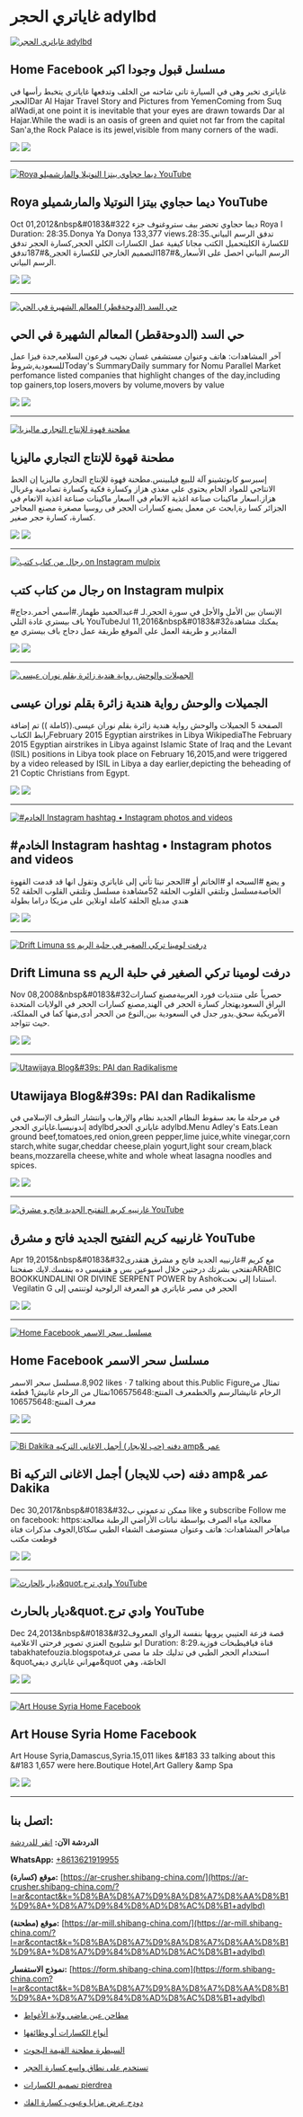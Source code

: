 # غاياتري الحجر adylbd

<a href="https://swt.shibang-china.com/?n=lxq&l=ar&img&k=%D8%BA%D8%A7%D9%8A%D8%A7%D8%AA%D8%B1%D9%8A+%D8%A7%D9%84%D8%AD%D8%AC%D8%B1+adylbd" target="_blank">![غاياتري الحجر adylbd](http://static.shibang-china.com/all-800x300/207.jpg)</a>

## ‫مسلسل قبول وجودا اكبر Home Facebook‬
غاياترى تخبر وهى في السيارة تاتى شاحنه من الخلف وتدفعها غاياتري يتخبط رأسها في الحجرDar Al Hajar Travel Story and Pictures from YemenComing from Suq alWadi,at one point it is inevitable that your eyes are drawn towards Dar al Hajar.While the wadi is an oasis of green and quiet not far from the capital San'a,the Rock Palace is its jewel,visible from many corners of the wadi.


<a href="https://whatsapp.shibangsoft.com/WhatsApp.php" target="_blank" title="WhatsApp">![](http://static.shibang-china.com/icon/whatsapp.png)</a> <a href="https://swt.shibang-china.com/?n=lxq&l=ar&icon&k=%D8%BA%D8%A7%D9%8A%D8%A7%D8%AA%D8%B1%D9%8A+%D8%A7%D9%84%D8%AD%D8%AC%D8%B1+adylbd" target="_blank">![](http://static.shibang-china.com/icon/chat-ar.png)</a>

---

<a href="https://swt.shibang-china.com/?n=lxq&l=ar&img&k=%D8%BA%D8%A7%D9%8A%D8%A7%D8%AA%D8%B1%D9%8A+%D8%A7%D9%84%D8%AD%D8%AC%D8%B1+adylbd" target="_blank">![‫ديما حجاوي بيتزا النوتيلا والمارشميلو Roya‬‎ YouTube](http://static.shibang-china.com/all-800x300/468.jpg)</a>

## ‫ديما حجاوي بيتزا النوتيلا والمارشميلو Roya‬‎ YouTube
Oct 01,2012&nbsp&#0183&#32ديما حجاوي تحضر بيف ستروغنوف جزء 2 Roya l Duration: 28:35.Donya Ya Donya 133,377 views.28:35.تدفق الرسم البياني للكسارة الكليتحميل الكتب مجانا كيفية عمل الكسارات الكلي الحجر,كسارة الحجر تدفق الرسم البياني احصل على الأسعار,&#187التصميم الخارجي للكسارة الحجر,&#187تدفق الرسم البياني.


<a href="https://whatsapp.shibangsoft.com/WhatsApp.php" target="_blank" title="WhatsApp">![](http://static.shibang-china.com/icon/whatsapp.png)</a> <a href="https://swt.shibang-china.com/?n=lxq&l=ar&icon&k=%D8%BA%D8%A7%D9%8A%D8%A7%D8%AA%D8%B1%D9%8A+%D8%A7%D9%84%D8%AD%D8%AC%D8%B1+adylbd" target="_blank">![](http://static.shibang-china.com/icon/chat-ar.png)</a>

---

<a href="https://swt.shibang-china.com/?n=lxq&l=ar&img&k=%D8%BA%D8%A7%D9%8A%D8%A7%D8%AA%D8%B1%D9%8A+%D8%A7%D9%84%D8%AD%D8%AC%D8%B1+adylbd" target="_blank">![حي السد (الدوحةقطر) المعالم الشهيرة في الحي](http://static.shibang-china.com/all-800x300/1471.jpg)</a>

## حي السد (الدوحةقطر) المعالم الشهيرة في الحي
آخر المشاهدات: هاتف وعنوان مستشفى غسان نجيب فرعون السلامه,جدة فيزا عمل للسعودية,شروطToday's SummaryDaily summary for Nomu Parallel Market perfomance listed companies that highlight changes of the day,including top gainers,top losers,movers by volume,movers by value


<a href="https://whatsapp.shibangsoft.com/WhatsApp.php" target="_blank" title="WhatsApp">![](http://static.shibang-china.com/icon/whatsapp.png)</a> <a href="https://swt.shibang-china.com/?n=lxq&l=ar&icon&k=%D8%BA%D8%A7%D9%8A%D8%A7%D8%AA%D8%B1%D9%8A+%D8%A7%D9%84%D8%AD%D8%AC%D8%B1+adylbd" target="_blank">![](http://static.shibang-china.com/icon/chat-ar.png)</a>

---

<a href="https://swt.shibang-china.com/?n=lxq&l=ar&img&k=%D8%BA%D8%A7%D9%8A%D8%A7%D8%AA%D8%B1%D9%8A+%D8%A7%D9%84%D8%AD%D8%AC%D8%B1+adylbd" target="_blank">![مطحنة قهوة للإنتاج التجاري ماليزيا](http://static.shibang-china.com/all-800x300/1332.jpg)</a>

## مطحنة قهوة للإنتاج التجاري ماليزيا
إسبرسو كابوتشينو آلة للبيع فيلبينس.مطحنة قهوة للإنتاج التجاري ماليزيا إن الخط الانتاجي للمواد الخام يحتوي علي مغذي هزاز وكسارة فكية وكسارة تصادمية وغربال هزاز.اسعار ماكينات صناعة اغذية الانعام في ااسعار ماكينات صناعة اغذية الانعام في الجزائر كسا رة,ابحث عن معمل يصنع كسارات الحجر فى روسيا مصغرة مصنع المحاجر كسارة، كسارة حجر صغير.


<a href="https://whatsapp.shibangsoft.com/WhatsApp.php" target="_blank" title="WhatsApp">![](http://static.shibang-china.com/icon/whatsapp.png)</a> <a href="https://swt.shibang-china.com/?n=lxq&l=ar&icon&k=%D8%BA%D8%A7%D9%8A%D8%A7%D8%AA%D8%B1%D9%8A+%D8%A7%D9%84%D8%AD%D8%AC%D8%B1+adylbd" target="_blank">![](http://static.shibang-china.com/icon/chat-ar.png)</a>

---

<a href="https://swt.shibang-china.com/?n=lxq&l=ar&img&k=%D8%BA%D8%A7%D9%8A%D8%A7%D8%AA%D8%B1%D9%8A+%D8%A7%D9%84%D8%AD%D8%AC%D8%B1+adylbd" target="_blank">![رجال من كتاب كتب on Instagram mulpix](http://static.shibang-china.com/all-800x300/369.jpg)</a>

## رجال من كتاب كتب on Instagram mulpix
#الإنسان بين الأمل والأجل في سورة الحجر.لـ #عبدالحميد طهماز.#أسمي أحمر.‫دجاج باف بيستري غادة التلي‬‎ YouTubeJul 11,2016&nbsp&#0183&#32يمكنك مشاهدة المقادير و طريقة العمل على الموقع طريقة عمل دجاج باف بيستري مع


<a href="https://whatsapp.shibangsoft.com/WhatsApp.php" target="_blank" title="WhatsApp">![](http://static.shibang-china.com/icon/whatsapp.png)</a> <a href="https://swt.shibang-china.com/?n=lxq&l=ar&icon&k=%D8%BA%D8%A7%D9%8A%D8%A7%D8%AA%D8%B1%D9%8A+%D8%A7%D9%84%D8%AD%D8%AC%D8%B1+adylbd" target="_blank">![](http://static.shibang-china.com/icon/chat-ar.png)</a>

---

<a href="https://swt.shibang-china.com/?n=lxq&l=ar&img&k=%D8%BA%D8%A7%D9%8A%D8%A7%D8%AA%D8%B1%D9%8A+%D8%A7%D9%84%D8%AD%D8%AC%D8%B1+adylbd" target="_blank">![الجميلات والوحش رواية هندية زائرة بقلم نوران عيسى](http://static.shibang-china.com/all-800x300/57.jpg)</a>

## الجميلات والوحش رواية هندية زائرة بقلم نوران عيسى
الصفحة 5 الجميلات والوحش رواية هندية زائرة بقلم نوران عيسى.((كاملة )) تم إضافة رابط الكتابFebruary 2015 Egyptian airstrikes in Libya WikipediaThe February 2015 Egyptian airstrikes in Libya against Islamic State of Iraq and the Levant (ISIL) positions in Libya took place on February 16,2015,and were triggered by a video released by ISIL in Libya a day earlier,depicting the beheading of 21 Coptic Christians from Egypt.


<a href="https://whatsapp.shibangsoft.com/WhatsApp.php" target="_blank" title="WhatsApp">![](http://static.shibang-china.com/icon/whatsapp.png)</a> <a href="https://swt.shibang-china.com/?n=lxq&l=ar&icon&k=%D8%BA%D8%A7%D9%8A%D8%A7%D8%AA%D8%B1%D9%8A+%D8%A7%D9%84%D8%AD%D8%AC%D8%B1+adylbd" target="_blank">![](http://static.shibang-china.com/icon/chat-ar.png)</a>

---

<a href="https://swt.shibang-china.com/?n=lxq&l=ar&img&k=%D8%BA%D8%A7%D9%8A%D8%A7%D8%AA%D8%B1%D9%8A+%D8%A7%D9%84%D8%AD%D8%AC%D8%B1+adylbd" target="_blank">![#الخادم Instagram hashtag • Instagram photos and videos](http://static.shibang-china.com/all-800x300/467.jpg)</a>

## #الخادم Instagram hashtag • Instagram photos and videos
و يضع #السبحه او #الخاتم أو #الحجر نيتا تأتي إلى غاياتري وتقول انها قد قدمت القهوة الخاصةمسلسل وتلتقي القلوب الحلقة 52مشاهدة مسلسل وتلتقي القلوب الحلقة 52 هندي مدبلج الحلقة كاملة اونلاين على مزيكا دراما بطولة


<a href="https://whatsapp.shibangsoft.com/WhatsApp.php" target="_blank" title="WhatsApp">![](http://static.shibang-china.com/icon/whatsapp.png)</a> <a href="https://swt.shibang-china.com/?n=lxq&l=ar&icon&k=%D8%BA%D8%A7%D9%8A%D8%A7%D8%AA%D8%B1%D9%8A+%D8%A7%D9%84%D8%AD%D8%AC%D8%B1+adylbd" target="_blank">![](http://static.shibang-china.com/icon/chat-ar.png)</a>

---

<a href="https://swt.shibang-china.com/?n=lxq&l=ar&img&k=%D8%BA%D8%A7%D9%8A%D8%A7%D8%AA%D8%B1%D9%8A+%D8%A7%D9%84%D8%AD%D8%AC%D8%B1+adylbd" target="_blank">![‫درفت لومينا تركي الصغير في حلبة الريم Drift Limuna ss](http://static.shibang-china.com/all-800x300/1160.jpg)</a>

## ‫درفت لومينا تركي الصغير في حلبة الريم Drift Limuna ss
Nov 08,2008&nbsp&#0183&#32حصرياً على منتديات فورد العربيةمصنع كسارات البراق السعوديهتجار كسارة الحجر في الهند,مصنع كسارات الحجر في الولايات المتحدة الأمريكية سحق.يدور جدل في السعودية بين,النوع من الحجر أدى,منها كما في المملكة، حيث تتواجد.


<a href="https://whatsapp.shibangsoft.com/WhatsApp.php" target="_blank" title="WhatsApp">![](http://static.shibang-china.com/icon/whatsapp.png)</a> <a href="https://swt.shibang-china.com/?n=lxq&l=ar&icon&k=%D8%BA%D8%A7%D9%8A%D8%A7%D8%AA%D8%B1%D9%8A+%D8%A7%D9%84%D8%AD%D8%AC%D8%B1+adylbd" target="_blank">![](http://static.shibang-china.com/icon/chat-ar.png)</a>

---

<a href="https://swt.shibang-china.com/?n=lxq&l=ar&img&k=%D8%BA%D8%A7%D9%8A%D8%A7%D8%AA%D8%B1%D9%8A+%D8%A7%D9%84%D8%AD%D8%AC%D8%B1+adylbd" target="_blank">![Utawijaya Blog&#39s: PAI dan Radikalisme](http://static.shibang-china.com/all-800x300/814.jpg)</a>

## Utawijaya Blog&#39s: PAI dan Radikalisme
في مرحلة ما بعد سقوط النظام الجديد نظام والإرهاب وانتشار التطرف الإسلامي في إندونيسيا.غاياتري الحجر adylbdغاياتري الحجر adylbd.Menu Adley's Eats.Lean ground beef,tomatoes,red onion,green pepper,lime juice,white vinegar,corn starch,white sugar,cheddar cheese,plain yogurt,light sour cream,black beans,mozzarella cheese,white and whole wheat lasagna noodles and spices.


<a href="https://whatsapp.shibangsoft.com/WhatsApp.php" target="_blank" title="WhatsApp">![](http://static.shibang-china.com/icon/whatsapp.png)</a> <a href="https://swt.shibang-china.com/?n=lxq&l=ar&icon&k=%D8%BA%D8%A7%D9%8A%D8%A7%D8%AA%D8%B1%D9%8A+%D8%A7%D9%84%D8%AD%D8%AC%D8%B1+adylbd" target="_blank">![](http://static.shibang-china.com/icon/chat-ar.png)</a>

---

<a href="https://swt.shibang-china.com/?n=lxq&l=ar&img&k=%D8%BA%D8%A7%D9%8A%D8%A7%D8%AA%D8%B1%D9%8A+%D8%A7%D9%84%D8%AD%D8%AC%D8%B1+adylbd" target="_blank">![‫غارنييه كريم التفتيح الجديد فاتح و مشرق‬‎ YouTube](http://static.shibang-china.com/all-800x300/1085.jpg)</a>

## ‫غارنييه كريم التفتيح الجديد فاتح و مشرق‬‎ YouTube
Apr 19,2015&nbsp&#0183&#32مع كريم #غارنييه الجديد فاتح و مشرق هتقدرى تفتحى بشرتك درجتين خلال اسبوعين بس و هتقيسى ده بنفسك.لايك صفحتناARABIC BOOKKUNDALINI OR DIVINE SERPENT POWER by Ashok‫‪.‬استنادا إلى نحت الحجر في مصر ‪ Vegilatin G ‫غاياتري هو المعرفة الرلوحية لوتنتمي إلى


<a href="https://whatsapp.shibangsoft.com/WhatsApp.php" target="_blank" title="WhatsApp">![](http://static.shibang-china.com/icon/whatsapp.png)</a> <a href="https://swt.shibang-china.com/?n=lxq&l=ar&icon&k=%D8%BA%D8%A7%D9%8A%D8%A7%D8%AA%D8%B1%D9%8A+%D8%A7%D9%84%D8%AD%D8%AC%D8%B1+adylbd" target="_blank">![](http://static.shibang-china.com/icon/chat-ar.png)</a>

---

<a href="https://swt.shibang-china.com/?n=lxq&l=ar&img&k=%D8%BA%D8%A7%D9%8A%D8%A7%D8%AA%D8%B1%D9%8A+%D8%A7%D9%84%D8%AD%D8%AC%D8%B1+adylbd" target="_blank">![‫مسلسل سحر الاسمر Home Facebook‬](http://static.shibang-china.com/all-800x300/271.jpg)</a>

## ‫مسلسل سحر الاسمر Home Facebook‬
‎مسلسل سحر الاسمر‎.8,902 likes · 7 talking about this.Public Figureتمثال من الرخام غانيشالرسم والخطمعرف المنتج:106575648تمثال من الرخام غانيش1 قطعة معرف المنتج:106575648


<a href="https://whatsapp.shibangsoft.com/WhatsApp.php" target="_blank" title="WhatsApp">![](http://static.shibang-china.com/icon/whatsapp.png)</a> <a href="https://swt.shibang-china.com/?n=lxq&l=ar&icon&k=%D8%BA%D8%A7%D9%8A%D8%A7%D8%AA%D8%B1%D9%8A+%D8%A7%D9%84%D8%AD%D8%AC%D8%B1+adylbd" target="_blank">![](http://static.shibang-china.com/icon/chat-ar.png)</a>

---

<a href="https://swt.shibang-china.com/?n=lxq&l=ar&img&k=%D8%BA%D8%A7%D9%8A%D8%A7%D8%AA%D8%B1%D9%8A+%D8%A7%D9%84%D8%AD%D8%AC%D8%B1+adylbd" target="_blank">![‫عمر &amp دفنه (حب للايجار) أجمل الاغانى التركيه Bi Dakika](http://static.shibang-china.com/all-800x300/102.jpg)</a>

## ‫عمر &amp دفنه (حب للايجار) أجمل الاغانى التركيه Bi Dakika
Dec 30,2017&nbsp&#0183&#32ممكن تدعمونى ب like و subscribe Follow me on facebook: https:معالجة مياه الصرف بواسطة نباتات الأراضي الرطبة معالجة مياهآخر المشاهدات: هاتف وعنوان مستوصف الشفاء الطبي سكاكا,الجوف مذكرات فتاة قوطعت مكتب


<a href="https://whatsapp.shibangsoft.com/WhatsApp.php" target="_blank" title="WhatsApp">![](http://static.shibang-china.com/icon/whatsapp.png)</a> <a href="https://swt.shibang-china.com/?n=lxq&l=ar&icon&k=%D8%BA%D8%A7%D9%8A%D8%A7%D8%AA%D8%B1%D9%8A+%D8%A7%D9%84%D8%AD%D8%AC%D8%B1+adylbd" target="_blank">![](http://static.shibang-china.com/icon/chat-ar.png)</a>

---

<a href="https://swt.shibang-china.com/?n=lxq&l=ar&img&k=%D8%BA%D8%A7%D9%8A%D8%A7%D8%AA%D8%B1%D9%8A+%D8%A7%D9%84%D8%AD%D8%AC%D8%B1+adylbd" target="_blank">![ديار بالحارث&quot.وادي ترج‬‎ YouTube](http://static.shibang-china.com/all-800x300/1007.jpg)</a>

## ديار بالحارث&quot.وادي ترج‬‎ YouTube
Dec 24,2013&nbsp&#0183&#32قصة فزعة العتيبي يرويها بنفسة الرواي المعروف ابو شليويح العنزي تصوير فرحتي الاعلامية Duration: 8:29.قناة فيافيطبخات فوزية tabakhatefouzia.blogspotاستخدام الحجر الطبي في تدليك جلد ما مضى غرفة &quotمهراني غاياتري ديفي&quot الخاصّة، وهي


<a href="https://whatsapp.shibangsoft.com/WhatsApp.php" target="_blank" title="WhatsApp">![](http://static.shibang-china.com/icon/whatsapp.png)</a> <a href="https://swt.shibang-china.com/?n=lxq&l=ar&icon&k=%D8%BA%D8%A7%D9%8A%D8%A7%D8%AA%D8%B1%D9%8A+%D8%A7%D9%84%D8%AD%D8%AC%D8%B1+adylbd" target="_blank">![](http://static.shibang-china.com/icon/chat-ar.png)</a>

---

<a href="https://swt.shibang-china.com/?n=lxq&l=ar&img&k=%D8%BA%D8%A7%D9%8A%D8%A7%D8%AA%D8%B1%D9%8A+%D8%A7%D9%84%D8%AD%D8%AC%D8%B1+adylbd" target="_blank">![Art House Syria Home Facebook](http://static.shibang-china.com/all-800x300/888.jpg)</a>

## Art House Syria Home Facebook
Art House Syria,Damascus,Syria.15,011 likes &#183 33 talking about this &#183 1,657 were here.Boutique Hotel,Art Gallery &amp Spa

<a href="https://whatsapp.shibangsoft.com/WhatsApp.php" target="_blank" title="WhatsApp">![](http://static.shibang-china.com/icon/whatsapp.png)</a> <a href="https://swt.shibang-china.com/?l=ar&icon&k=%D8%BA%D8%A7%D9%8A%D8%A7%D8%AA%D8%B1%D9%8A+%D8%A7%D9%84%D8%AD%D8%AC%D8%B1+adylbd" target="_blank">![](http://static.shibang-china.com/icon/chat-ar.png)</a>

---
## اتصل بنا:

**الدردشة الآن:** [انقر للدردشة](https://swt.shibang-china.com?l=ar&contact&k=%D8%BA%D8%A7%D9%8A%D8%A7%D8%AA%D8%B1%D9%8A+%D8%A7%D9%84%D8%AD%D8%AC%D8%B1+adylbd)

**WhatsApp:**  [+8613621919955](https://whatsapp.shibangsoft.com/WhatsApp.php)

**موقع (كسارة):** [https://ar-crusher.shibang-china.com/](https://ar-crusher.shibang-china.com/?l=ar&contact&k=%D8%BA%D8%A7%D9%8A%D8%A7%D8%AA%D8%B1%D9%8A+%D8%A7%D9%84%D8%AD%D8%AC%D8%B1+adylbd)

**موقع (مطحنة):** [https://ar-mill.shibang-china.com/](https://ar-mill.shibang-china.com/?l=ar&contact&k=%D8%BA%D8%A7%D9%8A%D8%A7%D8%AA%D8%B1%D9%8A+%D8%A7%D9%84%D8%AD%D8%AC%D8%B1+adylbd)

**نموذج الاستفسار:** [https://form.shibang-china.com](https://form.shibang-china.com?l=ar&contact&k=%D8%BA%D8%A7%D9%8A%D8%A7%D8%AA%D8%B1%D9%8A+%D8%A7%D9%84%D8%AD%D8%AC%D8%B1+adylbd)

* [مطاحن عين ماضي ولاية الأغواط](../42/%D9%85%D8%B7%D8%A7%D8%AD%D9%86%20%D8%B9%D9%8A%D9%86%20%D9%85%D8%A7%D8%B6%D9%8A%20%D9%88%D9%84%D8%A7%D9%8A%D8%A9%20%D8%A7%D9%84%D8%A3%D8%BA%D9%88%D8%A7%D8%B7.md)

* [أنواع الكسارات أو وظائفها](../44/%D8%A3%D9%86%D9%88%D8%A7%D8%B9%20%D8%A7%D9%84%D9%83%D8%B3%D8%A7%D8%B1%D8%A7%D8%AA%20%D8%A3%D9%88%20%D9%88%D8%B8%D8%A7%D8%A6%D9%81%D9%87%D8%A7.md)

* [السيطرة مطحنة القيمة البحوث](../42/%D8%A7%D9%84%D8%B3%D9%8A%D8%B7%D8%B1%D8%A9%20%D9%85%D8%B7%D8%AD%D9%86%D8%A9%20%D8%A7%D9%84%D9%82%D9%8A%D9%85%D8%A9%20%D8%A7%D9%84%D8%A8%D8%AD%D9%88%D8%AB.md)

* [تستخدم على نطاق واسع كسارة الحجر](../42/%D8%AA%D8%B3%D8%AA%D8%AE%D8%AF%D9%85%20%D8%B9%D9%84%D9%89%20%D9%86%D8%B7%D8%A7%D9%82%20%D9%88%D8%A7%D8%B3%D8%B9%20%D9%83%D8%B3%D8%A7%D8%B1%D8%A9%20%D8%A7%D9%84%D8%AD%D8%AC%D8%B1.md)

* [تصميم الكسارات pierdrea](../44/%D8%AA%D8%B5%D9%85%D9%8A%D9%85%20%D8%A7%D9%84%D9%83%D8%B3%D8%A7%D8%B1%D8%A7%D8%AA%20pierdrea.md)

* [دودج عرض مزايا وعيوب كسارة الفك](../43/%D8%AF%D9%88%D8%AF%D8%AC%20%D8%B9%D8%B1%D8%B6%20%D9%85%D8%B2%D8%A7%D9%8A%D8%A7%20%D9%88%D8%B9%D9%8A%D9%88%D8%A8%20%D9%83%D8%B3%D8%A7%D8%B1%D8%A9%20%D8%A7%D9%84%D9%81%D9%83.md)